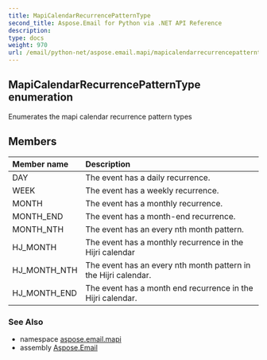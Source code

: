 ```yaml
---
title: MapiCalendarRecurrencePatternType
second_title: Aspose.Email for Python via .NET API Reference
description: 
type: docs
weight: 970
url: /email/python-net/aspose.email.mapi/mapicalendarrecurrencepatterntype/
---
```


## MapiCalendarRecurrencePatternType enumeration

Enumerates the mapi calendar recurrence pattern types

## Members
| Member name | Description |
| :- | :- |
|DAY|The event has a daily recurrence.|
|WEEK|The event has a weekly recurrence.|
|MONTH|The event has a monthly recurrence.|
|MONTH_END|The event has a month-end recurrence.|
|MONTH_NTH|The event has an every nth month pattern.|
|HJ_MONTH|The event has a monthly recurrence in the Hijri calendar|
|HJ_MONTH_NTH|The event has an every nth month pattern in the Hijri calendar.|
|HJ_MONTH_END|The event has a month end recurrence in the Hijri calendar.|

### See Also

* namespace [aspose.email.mapi](/email/python-net/aspose.email.mapi/)
* assembly [Aspose.Email](/slides/python-net/)

